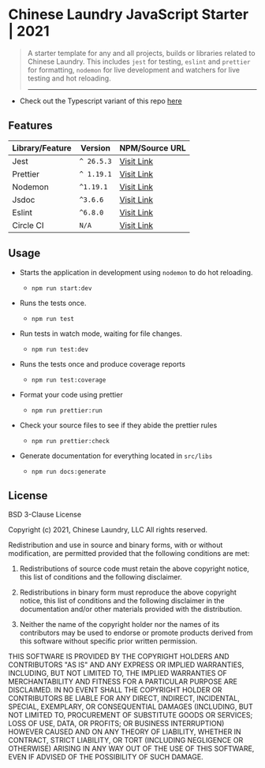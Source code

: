 # Chinese Laundry JavaScript Starter | 2021
> A starter template for any and all projects, builds or libraries related to Chinese Laundry. This
> includes `jest` for testing, `eslint` and `prettier` for formatting, `nodemon` for live development
> and watchers for live testing and hot reloading.
> ___
- Check out the Typescript variant of this repo [here](https://github.com/Chinese-Laundry/Typescript-Starter)

## Features
|   Library/Feature  |   Version   |                  NPM/Source URL               |
|--------------------|-------------|-----------------------------------------------|
|         Jest       | `^ 26.5.3`  | [Visit Link](https://jestjs.io/)              |
|       Prettier     | `^ 1.19.1`  | [Visit Link](https://prettier.io/)            |
|       Nodemon      | `^1.19.1`   | [Visit Link](https://nodemon.io/)             |
|        Jsdoc       | `^3.6.6`    | [Visit Link](https://jsdoc.app/)              |
|        Eslint      | `^6.8.0`    | [Visit Link](https://eslint.org/)             |
|      Circle CI     |   `N/A`     | [Visit Link](https://circleci.com/)           |

## Usage
 - Starts the application in development using `nodemon` to do hot reloading.
    - `npm run start:dev`


 - Runs the tests once.
   - `npm run test`

 - Run tests in watch mode, waiting for file changes.
   - `npm run test:dev`

 - Runs the tests once and produce coverage reports
   - `npm run test:coverage`

 - Format your code using prettier
   - `npm run prettier:run`

 - Check your source files to see if they abide the prettier rules 
   - `npm run prettier:check`

 - Generate documentation for everything located in `src/libs`
   - `npm run docs:generate`

## License
BSD 3-Clause License

Copyright (c) 2021, Chinese Laundry, LLC
All rights reserved.

Redistribution and use in source and binary forms, with or without
modification, are permitted provided that the following conditions are met:

1. Redistributions of source code must retain the above copyright notice, this
   list of conditions and the following disclaimer.

2. Redistributions in binary form must reproduce the above copyright notice,
   this list of conditions and the following disclaimer in the documentation
   and/or other materials provided with the distribution.

3. Neither the name of the copyright holder nor the names of its
   contributors may be used to endorse or promote products derived from
   this software without specific prior written permission.

THIS SOFTWARE IS PROVIDED BY THE COPYRIGHT HOLDERS AND CONTRIBUTORS "AS IS"
AND ANY EXPRESS OR IMPLIED WARRANTIES, INCLUDING, BUT NOT LIMITED TO, THE
IMPLIED WARRANTIES OF MERCHANTABILITY AND FITNESS FOR A PARTICULAR PURPOSE ARE
DISCLAIMED. IN NO EVENT SHALL THE COPYRIGHT HOLDER OR CONTRIBUTORS BE LIABLE
FOR ANY DIRECT, INDIRECT, INCIDENTAL, SPECIAL, EXEMPLARY, OR CONSEQUENTIAL
DAMAGES (INCLUDING, BUT NOT LIMITED TO, PROCUREMENT OF SUBSTITUTE GOODS OR
SERVICES; LOSS OF USE, DATA, OR PROFITS; OR BUSINESS INTERRUPTION) HOWEVER
CAUSED AND ON ANY THEORY OF LIABILITY, WHETHER IN CONTRACT, STRICT LIABILITY,
OR TORT (INCLUDING NEGLIGENCE OR OTHERWISE) ARISING IN ANY WAY OUT OF THE USE
OF THIS SOFTWARE, EVEN IF ADVISED OF THE POSSIBILITY OF SUCH DAMAGE.
